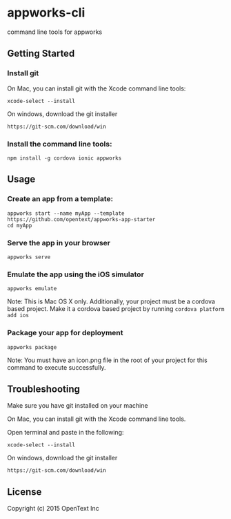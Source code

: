 # appworks-cli

command line tools for appworks

## Getting Started

### Install git

On Mac, you can install git with the Xcode command line tools:
```shell
xcode-select --install
```

On windows, download the git installer
```
https://git-scm.com/download/win
```

### Install the command line tools:
```shell
npm install -g cordova ionic appworks
```
## Usage

### Create an app from a template:

```shell
appworks start --name myApp --template https://github.com/opentext/appworks-app-starter
cd myApp
```

### Serve the app in your browser
```shell
appworks serve
```

### Emulate the app using the iOS simulator
```shell
appworks emulate
```
Note: This is Mac OS X only. Additionally, your project must be a cordova based project. Make it a cordova based project by running ````cordova platform add ios````

### Package your app for deployment
```shell
appworks package
```
Note: You must have an icon.png file in the root of your project for this command to execute successfully.

## Troubleshooting
Make sure you have git installed on your machine

On Mac, you can install git with the Xcode command line tools.

Open terminal and paste in the following:

```shell
xcode-select --install
```

On windows, download the git installer
```
https://git-scm.com/download/win
```

## License
Copyright (c) 2015 OpenText Inc
